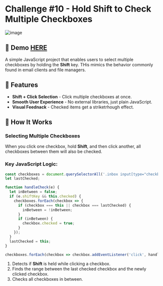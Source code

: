 # Challenge #10 - Hold Shift to Check Multiple Checkboxes

![image](https://github.com/user-attachments/assets/a779d33b-3526-4c74-a749-f72c99a77573)

## 📸 Demo [HERE](https://hmothershed.github.io/JavaScript30/10-Checkboxes/)
A simple JavaScript project that enables users to select multiple checkboxes by holding the **Shift** key. THis mimics the behavior commonly found in email clients and file managers.

## 🚀 Features
- **Shift + Click Selection** - Click multiple checkboxes at once.
- **Smooth User Experience** - No external libraries, just plain JavaScript.
- **Visual Feednack** - Checked items get a striketrhough effect.

## 🔧 How It Works
### Selecting Multiple Checkboxes
When you click one checkbox, hold **Shift**, and then click another, all checkboxes between them will also be checked.

### Key JavaScript Logic:
```js
const checkboxes = document.querySelectorAll('.inbox input[type="checkbox"]');
let lastChecked;

function handleCheck(e) {
  let inBetween = false;
  if (e.shiftKey && this.checked) {
    checkboxes.forEach(checkbox => {
      if (checkbox === this || checkbox === lastChecked) {
        inBetween = !inBetween;
      }
      if (inBetween) {
        checkbox.checked = true;
      }
    });
  }
  lastChecked = this;
}

checkboxes.forEach(checkbox => checkbox.addEventListener('click', handleCheck));
```
1. Detects if **Shift** is held while clicking a checkbox.
2. Finds the range between the last checked checkbox and the newly clicked checkbox.
3. Checks all checkboxes in between.
